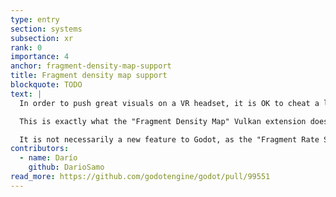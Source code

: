 ```yaml
---
type: entry
section: systems
subsection: xr
rank: 0
importance: 4
anchor: fragment-density-map-support
title: Fragment density map support
blockquote: TODO
text: |
  In order to push great visuals on a VR headset, it is OK to cheat a little. As players tend to turn their head rather than move their eyes too far from the center and as pixels around the outside of the viewport are often distorted by the lens, why should the device render these parts at full resolution?

  This is exactly what the "Fragment Density Map" Vulkan extension does: it renders the outside of the viewport at a lower resolution with little noticiable decrease in quality. It makes the Mobile renderer (using the Vulkan rendering driver) more viable for VR on standalone.

  It is not necessarily a new feature to Godot, as the "Fragment Rate Shading" Vulkan extension already does something similar. But they differ in terms of device compatibility. Don’t worry though, as Godot will now choose the best supported method for the device. Users will only have to care about "Variable Shading Rate", which is the term that encompasses both extensions.
contributors:
  - name: Darío
    github: DarioSamo
read_more: https://github.com/godotengine/godot/pull/99551
---
```

